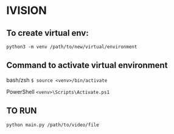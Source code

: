 # IVISION

## To create virtual env:

`python3 -m venv /path/to/new/virtual/environment`

## Command to activate virtual environment

bash/zsh `$ source <venv>/bin/activate`

PowerShell `<venv>\Scripts\Activate.ps1`

## TO RUN

`python main.py /path/to/video/file`